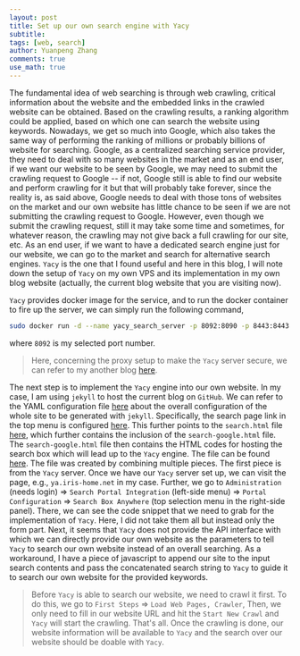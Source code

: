 ```yaml
---
layout: post
title: Set up our own search engine with Yacy
subtitle:
tags: [web, search]
author: Yuanpeng Zhang
comments: true
use_math: true
---
```


The fundamental idea of web searching is through web crawling, critical information about the website and the embedded links in the crawled website can be obtained. Based on the crawling results, a ranking algorithm could be applied, based on which one can search the website using keywords. Nowadays, we get so much into Google, which also takes the same way of performing the ranking of millions or probably billions of website for searching. Google, as a centralized searching service provider, they need to deal with so many websites in the market and as an end user, if we want our website to be seen by Google, we may need to submit the crawling request to Google -- if not, Google still is able to find our website and perform crawling for it but that will probably take forever, since the reality is, as said above, Google needs to deal with those tons of websites on the market and our own website has little chance to be seen if we are not submitting the crawling request to Google. However, even though we submit the crawling request, still it may take some time and sometimes, for whatever reason, the crawling may not give back a full crawling for our site, etc. As an end user, if we want to have a dedicated search engine just for our website, we can go to the market and search for alternative search engines. `Yacy` is the one that I found useful and here in this blog, I will note down the setup of `Yacy` on my own VPS and its implementation in my own blog website (actually, the current blog website that you are visiting now).

`Yacy` provides docker image for the service, and to run the docker container to fire up the server, we can simply run the following command,

   ```bash
   sudo docker run -d --name yacy_search_server -p 8092:8090 -p 8443:8443 -v yacy_search_server_data:/opt/yacy_search_server/DATA --restart unless-stopped --log-opt max-size=200m --log-opt max-file=2 yacy/yacy_search_server:aarch64-latest
   ```

where `8092` is my selected port number.

> Here, concerning the proxy setup to make the `Yacy` server secure, we can refer to my another blog <a href="https://iris2020.net/2023-09-08-docker_nginx/" target="_blank">here</a>.

The next step is to implement the `Yacy` engine into our own website. In my case, I am using `jekyll` to host the current blog on `GitHub`. We can refer to the YAML configuration file <a href="https://github.com/Kvieta1990/Kvieta1990.github.io/blob/master/_config.yml" target="_blank">here</a> about the overall configuration of the whole site to be generated with `jekyll`. Specifically, the search page link in the top menu is configured <a href="https://github.com/Kvieta1990/Kvieta1990.github.io/blob/ed61a590f1cbb2f61146345e590bc1804c9d02ac/_config.yml#L17" target="_blank">here</a>. This further points to the `search.html` file <a href="https://github.com/Kvieta1990/Kvieta1990.github.io/blob/master/search.html" target="_blank">here</a>, which further contains the inclusion of the `search-google.html` file. The `search-google.html` file then contains the HTML codes for hosting the search box which will lead up to the `Yacy` engine. The file can be found <a href="https://github.com/Kvieta1990/Kvieta1990.github.io/blob/master/_includes/search-google.html" target="_blank">here</a>. The file was created by combining multiple pieces. The first piece is from the `Yacy` server. Once we have our `Yacy` server set up, we can visit the page, e.g., `ya.iris-home.net` in my case. Further, we go to `Administration` (needs login) => `Search Portal Integration` (left-side menu) => `Portal Configuration` => `Search Box Anywhere` (top selection menu in the right-side panel). There, we can see the code snippet that we need to grab for the implementation of `Yacy`. Here, I did not take them all but instead only the form part. Next, it seems that `Yacy` does not provide the API interface with which we can directly provide our own website as the parameters to tell `Yacy` to search our own website instead of an overall searching. As a workaround, I have a piece of javascript to append our site to the input search contents and pass the concatenated search string to `Yacy` to guide it to search our own website for the provided keywords.

> Before `Yacy` is able to search our website, we need to crawl it first. To do this, we go to `First Steps` => `Load Web Pages, Crawler`, Then, we only need to fill in our website URL and hit the `Start New Crawl` and `Yacy` will start the crawling. That's all. Once the crawling is done, our website information will be available to `Yacy` and the search over our website should be doable with `Yacy`.